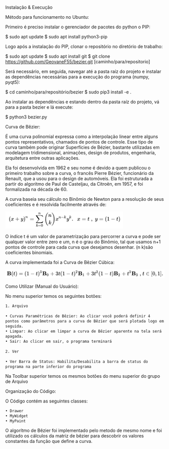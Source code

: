 Instalação & Execução

Método para funcionamento no Ubuntu:

Primeiro é preciso instalar o gerenciador de pacotes do python o PIP:

$ sudo apt update
$ sudo apt install python3-pip

Logo após a instalação do PIP, clonar o repositório no diretório de trabalho:

$ sudo apt update
$ sudo apt install git
$ git clone https://github.com/GeovaneF55/bezier.git [caminho/para/repositorio]

Será necessário, em seguida, navegar até a pasta raíz do projeto e instalar as dependências necessárias para a execução do programa (numpy, pyqt5):

$ cd caminho/para/repositório/bezier
$ sudo pip3 install -e .

Ao instalar as dependências e estando dentro da pasta raíz do projeto, vá para a pasta bezier e lá execute:

$ python3 bezier.py

Curva de Bêzier:

É uma curva polinomial expressa como a interpolação linear entre alguns pontos representativos, chamados de pontos de controle. Esse tipo de curva também pode originar Superfícies de Bézier, bastante utilizadas em modelagem tridimensional, animações, design de produtos, engenharia, arquitetura entre outras aplicações.

Ela foi desenvolvida em 1962 e seu nome é devido a quem publicou o primeiro trabalho sobre a curva, o francês Pierre Bézier, funcionário da Renault, que a usou para o design de automóveis. Ela foi estruturada a partir do algoritmo de Paul de Casteljau, da Citroën, em 1957, e foi formalizada na década de 60.

A curva baseia seu cálculo no Binômio de Newton para a resolução de seus coeficientes e é resolvida facilmente através de:

![](Imagens/bezier.png)

O índice t é um valor de parametrização para percorrer a curva e pode ser qualquer valor entre zero e um, n é o grau do Binômio, tal que usamos n+1 pontos de controle para cada curva que desejamos desenhar. (n k)são coeficientes binomiais. 

A curva implementada foi a Curva de Bêzier Cúbica:

![](Imagens/bezier_cubico.png)

Como Utilizar (Manual do Usuário):

No menu superior temos os seguintes botões:

    1. Arquivo

    • Curvas Paramétricas de Bêzier: Ao clicar você poderá definir 4 pontos como parâmetros para a curva de Bêzier que será plotada logo em seguida.
    • Limpar: Ao clicar em limpar a curva de Bêzier aparente na tela será apagada.
    • Sair: Ao clicar em sair, o programa terminará

    2. Ver

    • Ver Barra de Status: Habilita/Desabilita a barra de status do programa na parte inferior do programa

Na  Toolbar superior temos os mesmos botões do menu superior do grupo de Arquivo

Organização do Código:

O Código contém as seguintes classes:

    • Drawer
    • MyWidget
    • MyPaint

O algorítmo de Bêzier foi implementado pelo metodo de mesmo nome e foi utilizado os cálculos da matriz de bêzier para descobrir os valores constantes da função que define a curva.
